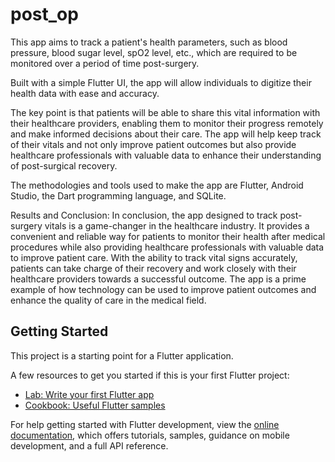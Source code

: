 # post_op

This app aims to track a patient's health parameters, such as blood pressure, blood sugar level, spO2 level, etc., which are required to be monitored over a period of time post-surgery.

Built with a simple Flutter UI, the app will allow individuals to digitize their health data with ease and accuracy.

The key point is that patients will be able to share this vital information with their healthcare providers, enabling them to monitor their progress remotely and make informed decisions about their care. The app will help keep track of their vitals and not only improve patient outcomes but also provide healthcare professionals with valuable data to enhance their understanding of post-surgical recovery.

The methodologies and tools used to make the app are Flutter, Android Studio, the Dart programming language, and SQLite.

Results and Conclusion: In conclusion, the app designed to track post-surgery vitals is a game-changer in the healthcare industry. It provides a convenient and reliable way for patients to monitor their health after medical procedures while also providing healthcare professionals with valuable data to improve patient care. With the ability to track vital signs accurately, patients can take charge of their recovery and work closely with their healthcare providers towards a successful outcome. The app is a prime example of how technology can be used to improve patient outcomes and enhance the quality of care in the medical field.



## Getting Started

This project is a starting point for a Flutter application.

A few resources to get you started if this is your first Flutter project:

- [Lab: Write your first Flutter app](https://docs.flutter.dev/get-started/codelab)
- [Cookbook: Useful Flutter samples](https://docs.flutter.dev/cookbook)

For help getting started with Flutter development, view the
[online documentation](https://docs.flutter.dev/), which offers tutorials,
samples, guidance on mobile development, and a full API reference.
